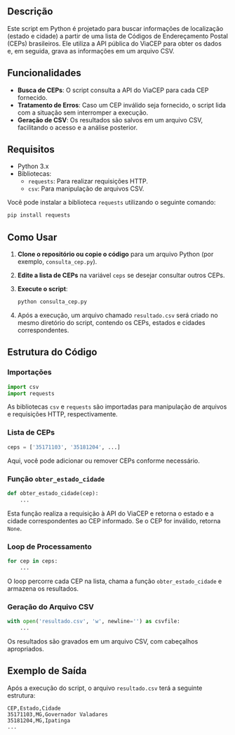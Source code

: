 ## Descrição

Este script em Python é projetado para buscar informações de localização (estado e cidade) a partir de uma lista de Códigos de Endereçamento Postal (CEPs) brasileiros. Ele utiliza a API pública do ViaCEP para obter os dados e, em seguida, grava as informações em um arquivo CSV.

## Funcionalidades

- **Busca de CEPs**: O script consulta a API do ViaCEP para cada CEP fornecido.
- **Tratamento de Erros**: Caso um CEP inválido seja fornecido, o script lida com a situação sem interromper a execução.
- **Geração de CSV**: Os resultados são salvos em um arquivo CSV, facilitando o acesso e a análise posterior.

## Requisitos

- Python 3.x
- Bibliotecas:
  - `requests`: Para realizar requisições HTTP.
  - `csv`: Para manipulação de arquivos CSV.

Você pode instalar a biblioteca `requests` utilizando o seguinte comando:

```bash
pip install requests
```

## Como Usar

1. **Clone o repositório ou copie o código** para um arquivo Python (por exemplo, `consulta_cep.py`).
2. **Edite a lista de CEPs** na variável `ceps` se desejar consultar outros CEPs.
3. **Execute o script**:

   ```bash
   python consulta_cep.py
   ```

4. Após a execução, um arquivo chamado `resultado.csv` será criado no mesmo diretório do script, contendo os CEPs, estados e cidades correspondentes.

## Estrutura do Código

### Importações

```python
import csv
import requests
```

As bibliotecas `csv` e `requests` são importadas para manipulação de arquivos e requisições HTTP, respectivamente.

### Lista de CEPs

```python
ceps = ['35171103', '35181204', ...]
```

Aqui, você pode adicionar ou remover CEPs conforme necessário.

### Função `obter_estado_cidade`

```python
def obter_estado_cidade(cep):
    ...
```

Esta função realiza a requisição à API do ViaCEP e retorna o estado e a cidade correspondentes ao CEP informado. Se o CEP for inválido, retorna `None`.

### Loop de Processamento

```python
for cep in ceps:
    ...
```

O loop percorre cada CEP na lista, chama a função `obter_estado_cidade` e armazena os resultados.

### Geração do Arquivo CSV

```python
with open('resultado.csv', 'w', newline='') as csvfile:
    ...
```

Os resultados são gravados em um arquivo CSV, com cabeçalhos apropriados.

## Exemplo de Saída

Após a execução do script, o arquivo `resultado.csv` terá a seguinte estrutura:

```
CEP,Estado,Cidade
35171103,MG,Governador Valadares
35181204,MG,Ipatinga
...
```
